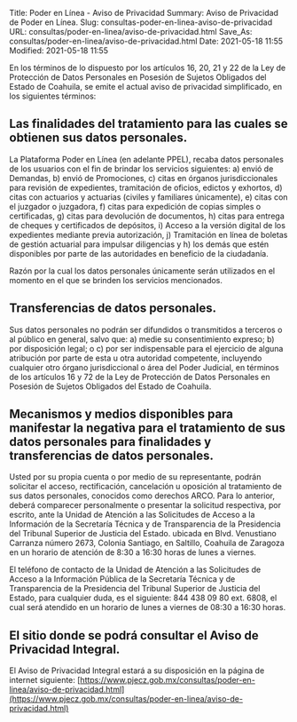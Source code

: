 Title: Poder en Línea - Aviso de Privacidad
Summary: Aviso de Privacidad de Poder en Línea.
Slug: consultas-poder-en-linea-aviso-de-privacidad
URL: consultas/poder-en-linea/aviso-de-privacidad.html
Save_As: consultas/poder-en-linea/aviso-de-privacidad.html
Date: 2021-05-18 11:55
Modified: 2021-05-18 11:55


En los términos de lo dispuesto por los artículos 16, 20, 21 y 22 de la Ley de Protección de Datos Personales en Posesión de Sujetos Obligados del Estado de Coahuila, se emite el actual aviso de privacidad simplificado, en los siguientes términos:

## Las finalidades del tratamiento para las cuales se obtienen sus datos personales.

La Plataforma Poder en Línea (en adelante PPEL), recaba datos personales de los usuarios con el fin de brindar los servicios siguientes: a) envió de Demandas, b) envió de Promociones, c) citas en órganos jurisdiccionales para revisión de expedientes, tramitación de oficios, edictos y exhortos, d) citas con actuarios y actuarias (civiles y familiares únicamente), e) citas con el juzgador o juzgadora, f) citas para expedición de copias simples o certificadas, g) citas para devolución de documentos, h) citas para entrega de cheques y certificados de depósitos, i) Acceso a la versión digital de los expedientes mediante previa
autorización, j) Tramitación en línea de boletas de gestión actuarial para impulsar diligencias y h) los demás que estén disponibles por parte de las autoridades en beneficio de la ciudadanía.

Razón por la cual los datos personales únicamente serán utilizados en el momento en el que se brinden los servicios mencionados.

## Transferencias de datos personales.

Sus datos personales no podrán ser difundidos o transmitidos a terceros o al público en general, salvo que: a) medie su consentimiento expreso; b) por disposición legal; o c) por ser indispensable para el ejercicio de alguna atribución por parte de esta u otra autoridad competente, incluyendo cualquier otro órgano jurisdiccional o área del Poder Judicial, en términos de los artículos 16 y 72 de la Ley de Protección de Datos Personales en Posesión de Sujetos Obligados del Estado de Coahuila.

## Mecanismos y medios disponibles para manifestar la negativa para el tratamiento de sus datos personales para finalidades y transferencias de datos personales.

Usted por su propia cuenta o por medio de su representante, podrán solicitar el acceso, rectificación, cancelación u oposición al tratamiento de sus datos personales, conocidos como derechos ARCO. Para lo anterior, deberá comparecer personalmente o presentar la solicitud respectiva, por escrito, ante la Unidad de Atención a las Solicitudes de Acceso a la Información de la Secretaría Técnica y de Transparencia de la Presidencia del Tribunal Superior de Justicia del Estado. ubicada en Blvd. Venustiano Carranza número 2673, Colonia Santiago, en Saltillo, Coahuila de Zaragoza en un horario de atención de 8:30 a 16:30 horas de lunes a viernes.

El teléfono de contacto de la Unidad de Atención a las Solicitudes de Acceso a la Información Pública de la Secretaría Técnica y de Transparencia de la Presidencia del Tribunal Superior de Justicia del Estado, para cualquier duda, es el siguiente: 844 438 09 80 ext. 6808, el cual será atendido en un horario de lunes a viernes de 08:30 a 16:30 horas.

## El sitio donde se podrá consultar el Aviso de Privacidad Integral.

El Aviso de Privacidad Integral estará a su disposición en la página de internet siguiente: [https://www.pjecz.gob.mx/consultas/poder-en-linea/aviso-de-privacidad.html](https://www.pjecz.gob.mx/consultas/poder-en-linea/aviso-de-privacidad.html)
